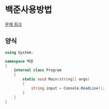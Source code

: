 # 백준사용방법
[문제 링크](https://chashtag.tistory.com/134)

## 양식
```C#
using System;

namespace 백준
{
    internal class Program
    {
        static void Main(string[] args)
        {
        	string input = Console.ReadLine();
        }
    }
}
```